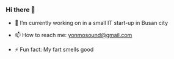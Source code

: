 ### Hi there 👋

- 🔭 I’m currently working on in a small IT start-up in Busan city

- 📫 How to reach me: yonmosound@gmail.com
- ⚡ Fun fact: My fart smells good
